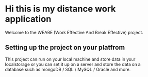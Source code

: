 # Hi this is my distance work application

Welcome to the WEABE (Work Effective And Break Effective) project.

## Setting up the project on your platfrom

This project can run on your local machine and store data in your localstorage or 
you can set it up on a server and store the data on a database such as mongoDB / SQL / MySQL / Oracle and more.